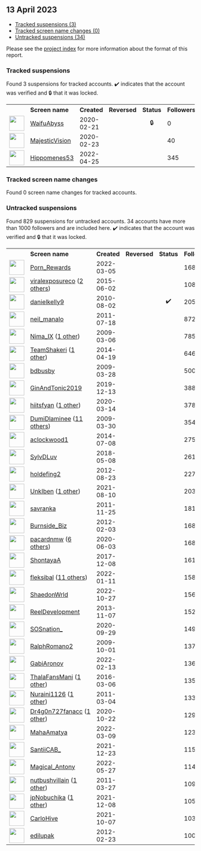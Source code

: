 ## 13 April 2023

* [Tracked suspensions (3)](#tracked-suspensions)
* [Tracked screen name changes (0)](#tracked-screen-name-changes)
* [Untracked suspensions (34)](#untracked-suspensions)

Please see the [project index](https://github.com/travisbrown/twitter-watch) for more information about the format of this report.

### Tracked suspensions

Found 3 suspensions for tracked accounts.
  ✔️ indicates that the account was verified and 🔒 that it was locked.

<table>
    <tr>
        <th></th>
        <th align="left">Screen name</th>
        <th align="left">Created</th>
        <th align="left">Reversed</th>
        <th align="left">Status</th>
        <th align="left">Followers</th>
        <th align="left">Ranking</th></tr>
    </tr>
        <tr>
            <td><a href="https://twitter.com/intent/user?user_id=1230944851035901958">
                <img src="https://pbs.twimg.com/profile_images/1493650998639923205/qx2C81FM_normal.jpg" width="40px" height="40px" align="center"/></a>
            </td>
            <td>
                <a href="https://twitter.com/WaifuAbyss">WaifuAbyss</a></td>
            <td>2020-02-21</td>
            <td></td>
            <td align="center">🔒</td>
            <td>0</td>
            <td>28415</td>
        </tr>
        <tr>
            <td><a href="https://twitter.com/intent/user?user_id=1231459879367274496">
                <img src="https://pbs.twimg.com/profile_images/1409768630170972161/h7Cq0KPD_normal.jpg" width="40px" height="40px" align="center"/></a>
            </td>
            <td>
                <a href="https://twitter.com/MajesticVision">MajesticVision</a></td>
            <td>2020-02-23</td>
            <td></td>
            <td align="center"></td>
            <td>40</td>
            <td>77731</td>
        </tr>
        <tr>
            <td><a href="https://twitter.com/intent/user?user_id=1518682829395308545">
                <img src="https://pbs.twimg.com/profile_images/1518683467281846272/tX4P7uXW_normal.jpg" width="40px" height="40px" align="center"/></a>
            </td>
            <td>
                <a href="https://twitter.com/Hippomenes53">Hippomenes53</a></td>
            <td>2022-04-25</td>
            <td></td>
            <td align="center"></td>
            <td>345</td>
            <td>89897</td>
        </tr></table>

### Tracked screen name changes

Found 0 screen name changes for tracked accounts.

### Untracked suspensions

Found 829 suspensions for untracked accounts.
34 accounts have more than 1000 followers and are included here.
  ✔️ indicates that the account was verified and 🔒 that it was locked.

<table>
    <tr>
        <th></th>
        <th align="left">Screen name</th>
        <th align="left">Created</th>
        <th align="left">Reversed</th>
        <th align="left">Status</th>
        <th align="left">Followers</th>
    </tr>
        <tr>
            <td><a href="https://twitter.com/intent/user?user_id=1499991351706132486">
                <img src="https://pbs.twimg.com/profile_images/1518027589956169728/uFFrxAEO_normal.jpg" width="40px" height="40px" align="center"/></a>
            </td>
            <td>
                <a href="https://twitter.com/Porn_Rewards">Porn_Rewards</a></td>
            <td>2022-03-05</td>
            <td></td>
            <td align="center"></td>
            <td>168333</td>
        </tr>
        <tr>
            <td><a href="https://twitter.com/intent/user?user_id=3233862776">
                <img src="https://pbs.twimg.com/profile_images/953213341928890368/qbtGw-KG_normal.jpg" width="40px" height="40px" align="center"/></a>
            </td>
            <td>
                <a href="https://twitter.com/viralexposureco">viralexposureco</a>&nbsp;(<a href="https://api.memory.lol/v1/tw/id/3233862776">2 others</a>)&nbsp;</td>
            <td>2015-06-02</td>
            <td></td>
            <td align="center"></td>
            <td>108753</td>
        </tr>
        <tr>
            <td><a href="https://twitter.com/intent/user?user_id=173698496">
                <img src="https://pbs.twimg.com/profile_images/1274193730917015552/uGpITVN7_normal.jpg" width="40px" height="40px" align="center"/></a>
            </td>
            <td>
                <a href="https://twitter.com/danielkelly9">danielkelly9</a></td>
            <td>2010-08-02</td>
            <td></td>
            <td align="center">✔️</td>
            <td>20503</td>
        </tr>
        <tr>
            <td><a href="https://twitter.com/intent/user?user_id=337649389">
                <img src="https://pbs.twimg.com/profile_images/1005474102562340865/SrxBuNJV_normal.jpg" width="40px" height="40px" align="center"/></a>
            </td>
            <td>
                <a href="https://twitter.com/neil_manalo">neil_manalo</a></td>
            <td>2011-07-18</td>
            <td></td>
            <td align="center"></td>
            <td>8724</td>
        </tr>
        <tr>
            <td><a href="https://twitter.com/intent/user?user_id=23098733">
                <img src="https://pbs.twimg.com/profile_images/1425605955031609347/C8Hcjib-_normal.jpg" width="40px" height="40px" align="center"/></a>
            </td>
            <td>
                <a href="https://twitter.com/Nima_IX">Nima_IX</a>&nbsp;(<a href="https://api.memory.lol/v1/tw/id/23098733">1 other</a>)&nbsp;</td>
            <td>2009-03-06</td>
            <td></td>
            <td align="center"></td>
            <td>7853</td>
        </tr>
        <tr>
            <td><a href="https://twitter.com/intent/user?user_id=2453069245">
                <img src="https://pbs.twimg.com/profile_images/1523651500484055047/rQmq7-OQ_normal.jpg" width="40px" height="40px" align="center"/></a>
            </td>
            <td>
                <a href="https://twitter.com/TeamShakeri">TeamShakeri</a>&nbsp;(<a href="https://api.memory.lol/v1/tw/id/2453069245">1 other</a>)&nbsp;</td>
            <td>2014-04-19</td>
            <td></td>
            <td align="center"></td>
            <td>6468</td>
        </tr>
        <tr>
            <td><a href="https://twitter.com/intent/user?user_id=27223729">
                <img src="https://pbs.twimg.com/profile_images/1079223279/barb09smallest_normal.jpg" width="40px" height="40px" align="center"/></a>
            </td>
            <td>
                <a href="https://twitter.com/bdbusby">bdbusby</a></td>
            <td>2009-03-28</td>
            <td></td>
            <td align="center"></td>
            <td>5009</td>
        </tr>
        <tr>
            <td><a href="https://twitter.com/intent/user?user_id=1205449024016285701">
                <img src="https://pbs.twimg.com/profile_images/1492807268232212480/jG8TeUVF_normal.jpg" width="40px" height="40px" align="center"/></a>
            </td>
            <td>
                <a href="https://twitter.com/GinAndTonic2019">GinAndTonic2019</a></td>
            <td>2019-12-13</td>
            <td></td>
            <td align="center"></td>
            <td>3881</td>
        </tr>
        <tr>
            <td><a href="https://twitter.com/intent/user?user_id=1238779141513564160">
                <img src="https://pbs.twimg.com/profile_images/1598964234372583424/qc4aAZRk_normal.jpg" width="40px" height="40px" align="center"/></a>
            </td>
            <td>
                <a href="https://twitter.com/hiitsfyan">hiitsfyan</a>&nbsp;(<a href="https://api.memory.lol/v1/tw/id/1238779141513564160">1 other</a>)&nbsp;</td>
            <td>2020-03-14</td>
            <td></td>
            <td align="center"></td>
            <td>3780</td>
        </tr>
        <tr>
            <td><a href="https://twitter.com/intent/user?user_id=27620446">
                <img src="https://pbs.twimg.com/profile_images/1561791825765089285/CuUWO7lP_normal.jpg" width="40px" height="40px" align="center"/></a>
            </td>
            <td>
                <a href="https://twitter.com/DumiDlaminee">DumiDlaminee</a>&nbsp;(<a href="https://api.memory.lol/v1/tw/id/27620446">11 others</a>)&nbsp;</td>
            <td>2009-03-30</td>
            <td></td>
            <td align="center"></td>
            <td>3543</td>
        </tr>
        <tr>
            <td><a href="https://twitter.com/intent/user?user_id=2612592307">
                <img src="https://pbs.twimg.com/profile_images/1091188649402814464/5Q4lpaq2_normal.jpg" width="40px" height="40px" align="center"/></a>
            </td>
            <td>
                <a href="https://twitter.com/aclockwood1">aclockwood1</a></td>
            <td>2014-07-08</td>
            <td></td>
            <td align="center"></td>
            <td>2758</td>
        </tr>
        <tr>
            <td><a href="https://twitter.com/intent/user?user_id=993853366647345152">
                <img src="https://pbs.twimg.com/profile_images/1195383062525366272/8IYtvjG9_normal.jpg" width="40px" height="40px" align="center"/></a>
            </td>
            <td>
                <a href="https://twitter.com/SylvDLuv">SylvDLuv</a></td>
            <td>2018-05-08</td>
            <td></td>
            <td align="center"></td>
            <td>2613</td>
        </tr>
        <tr>
            <td><a href="https://twitter.com/intent/user?user_id=775051886">
                <img src="https://pbs.twimg.com/profile_images/1570546033905770496/X7DqmgSU_normal.jpg" width="40px" height="40px" align="center"/></a>
            </td>
            <td>
                <a href="https://twitter.com/holdefing2">holdefing2</a></td>
            <td>2012-08-23</td>
            <td></td>
            <td align="center"></td>
            <td>2274</td>
        </tr>
        <tr>
            <td><a href="https://twitter.com/intent/user?user_id=1425158313977647110">
                <img src="https://pbs.twimg.com/profile_images/1584243015534907392/KdXVwSb1_normal.jpg" width="40px" height="40px" align="center"/></a>
            </td>
            <td>
                <a href="https://twitter.com/UnkIben">UnkIben</a>&nbsp;(<a href="https://api.memory.lol/v1/tw/id/1425158313977647110">1 other</a>)&nbsp;</td>
            <td>2021-08-10</td>
            <td></td>
            <td align="center"></td>
            <td>2033</td>
        </tr>
        <tr>
            <td><a href="https://twitter.com/intent/user?user_id=420978216">
                <img src="https://pbs.twimg.com/profile_images/1526939438647058434/bGxnIoJn_normal.jpg" width="40px" height="40px" align="center"/></a>
            </td>
            <td>
                <a href="https://twitter.com/savranka">savranka</a></td>
            <td>2011-11-25</td>
            <td></td>
            <td align="center"></td>
            <td>1819</td>
        </tr>
        <tr>
            <td><a href="https://twitter.com/intent/user?user_id=481698828">
                <img src="https://pbs.twimg.com/profile_images/987790468892233729/agYP_ECy_normal.jpg" width="40px" height="40px" align="center"/></a>
            </td>
            <td>
                <a href="https://twitter.com/Burnside_Biz">Burnside_Biz</a></td>
            <td>2012-02-03</td>
            <td></td>
            <td align="center"></td>
            <td>1688</td>
        </tr>
        <tr>
            <td><a href="https://twitter.com/intent/user?user_id=1267997178607226881">
                <img src="https://pbs.twimg.com/profile_images/1593235474524819458/pTMuoJVr_normal.jpg" width="40px" height="40px" align="center"/></a>
            </td>
            <td>
                <a href="https://twitter.com/pacardnmw">pacardnmw</a>&nbsp;(<a href="https://api.memory.lol/v1/tw/id/1267997178607226881">6 others</a>)&nbsp;</td>
            <td>2020-06-03</td>
            <td></td>
            <td align="center"></td>
            <td>1683</td>
        </tr>
        <tr>
            <td><a href="https://twitter.com/intent/user?user_id=938925914238337026">
                <img src="https://pbs.twimg.com/profile_images/1567988060574334976/V8oaZQIY_normal.jpg" width="40px" height="40px" align="center"/></a>
            </td>
            <td>
                <a href="https://twitter.com/ShontayaA">ShontayaA</a></td>
            <td>2017-12-08</td>
            <td></td>
            <td align="center"></td>
            <td>1615</td>
        </tr>
        <tr>
            <td><a href="https://twitter.com/intent/user?user_id=1480782110495444993">
                <img src="https://pbs.twimg.com/profile_images/1598188923427381248/t-rcwETA_normal.png" width="40px" height="40px" align="center"/></a>
            </td>
            <td>
                <a href="https://twitter.com/fleksibal">fleksibal</a>&nbsp;(<a href="https://api.memory.lol/v1/tw/id/1480782110495444993">11 others</a>)&nbsp;</td>
            <td>2022-01-11</td>
            <td></td>
            <td align="center"></td>
            <td>1582</td>
        </tr>
        <tr>
            <td><a href="https://twitter.com/intent/user?user_id=1585456109850091527">
                <img src="https://pbs.twimg.com/profile_images/1597727631419514885/FuzN4Vxb_normal.jpg" width="40px" height="40px" align="center"/></a>
            </td>
            <td>
                <a href="https://twitter.com/ShaedonWrld">ShaedonWrld</a></td>
            <td>2022-10-27</td>
            <td></td>
            <td align="center"></td>
            <td>1563</td>
        </tr>
        <tr>
            <td><a href="https://twitter.com/intent/user?user_id=2180788885">
                <img src="https://pbs.twimg.com/profile_images/1583245227283709952/vM9rrMWk_normal.jpg" width="40px" height="40px" align="center"/></a>
            </td>
            <td>
                <a href="https://twitter.com/ReelDevelopment">ReelDevelopment</a></td>
            <td>2013-11-07</td>
            <td></td>
            <td align="center"></td>
            <td>1524</td>
        </tr>
        <tr>
            <td><a href="https://twitter.com/intent/user?user_id=1310924142120763394">
                <img src="https://pbs.twimg.com/profile_images/1465922291406147585/9FZ6-yan_normal.jpg" width="40px" height="40px" align="center"/></a>
            </td>
            <td>
                <a href="https://twitter.com/SOSnation_">SOSnation_</a></td>
            <td>2020-09-29</td>
            <td></td>
            <td align="center"></td>
            <td>1499</td>
        </tr>
        <tr>
            <td><a href="https://twitter.com/intent/user?user_id=78984546">
                <img src="https://pbs.twimg.com/profile_images/1017998596480884737/4zKq8wZ0_normal.jpg" width="40px" height="40px" align="center"/></a>
            </td>
            <td>
                <a href="https://twitter.com/RalphRomano2">RalphRomano2</a></td>
            <td>2009-10-01</td>
            <td></td>
            <td align="center"></td>
            <td>1379</td>
        </tr>
        <tr>
            <td><a href="https://twitter.com/intent/user?user_id=1492920842984034316">
                <img src="https://pbs.twimg.com/profile_images/1575108552636727298/BzXPXcLL_normal.jpg" width="40px" height="40px" align="center"/></a>
            </td>
            <td>
                <a href="https://twitter.com/GabiAronov">GabiAronov</a></td>
            <td>2022-02-13</td>
            <td></td>
            <td align="center"></td>
            <td>1367</td>
        </tr>
        <tr>
            <td><a href="https://twitter.com/intent/user?user_id=706303899091664896">
                <img src="https://pbs.twimg.com/profile_images/1591464150147903488/kJvOpWAs_normal.jpg" width="40px" height="40px" align="center"/></a>
            </td>
            <td>
                <a href="https://twitter.com/ThalaFansMani">ThalaFansMani</a>&nbsp;(<a href="https://api.memory.lol/v1/tw/id/706303899091664896">1 other</a>)&nbsp;</td>
            <td>2016-03-06</td>
            <td></td>
            <td align="center"></td>
            <td>1359</td>
        </tr>
        <tr>
            <td><a href="https://twitter.com/intent/user?user_id=260562574">
                <img src="https://pbs.twimg.com/profile_images/1591376568504713216/PtuttQ1w_normal.jpg" width="40px" height="40px" align="center"/></a>
            </td>
            <td>
                <a href="https://twitter.com/Nuraini1126">Nuraini1126</a>&nbsp;(<a href="https://api.memory.lol/v1/tw/id/260562574">1 other</a>)&nbsp;</td>
            <td>2011-03-04</td>
            <td></td>
            <td align="center"></td>
            <td>1338</td>
        </tr>
        <tr>
            <td><a href="https://twitter.com/intent/user?user_id=1319324147009396737">
                <img src="https://pbs.twimg.com/profile_images/1562212496458620928/dp_czALT_normal.jpg" width="40px" height="40px" align="center"/></a>
            </td>
            <td>
                <a href="https://twitter.com/Dr4g0n727fanacc">Dr4g0n727fanacc</a>&nbsp;(<a href="https://api.memory.lol/v1/tw/id/1319324147009396737">1 other</a>)&nbsp;</td>
            <td>2020-10-22</td>
            <td></td>
            <td align="center"></td>
            <td>1295</td>
        </tr>
        <tr>
            <td><a href="https://twitter.com/intent/user?user_id=1501625602645786624">
                <img src="https://pbs.twimg.com/profile_images/1561970839264067584/0qEc-7eH_normal.jpg" width="40px" height="40px" align="center"/></a>
            </td>
            <td>
                <a href="https://twitter.com/MahaAmatya">MahaAmatya</a></td>
            <td>2022-03-09</td>
            <td></td>
            <td align="center"></td>
            <td>1234</td>
        </tr>
        <tr>
            <td><a href="https://twitter.com/intent/user?user_id=1474127308201947136">
                <img src="https://pbs.twimg.com/profile_images/1596661167975530497/vXxmyph6_normal.jpg" width="40px" height="40px" align="center"/></a>
            </td>
            <td>
                <a href="https://twitter.com/SantiiCAB_">SantiiCAB_</a></td>
            <td>2021-12-23</td>
            <td></td>
            <td align="center"></td>
            <td>1154</td>
        </tr>
        <tr>
            <td><a href="https://twitter.com/intent/user?user_id=1530183366288494592">
                <img src="https://pbs.twimg.com/profile_images/1598954563012288512/ffbuiSkl_normal.jpg" width="40px" height="40px" align="center"/></a>
            </td>
            <td>
                <a href="https://twitter.com/Magical_Antony">Magical_Antony</a></td>
            <td>2022-05-27</td>
            <td></td>
            <td align="center"></td>
            <td>1146</td>
        </tr>
        <tr>
            <td><a href="https://twitter.com/intent/user?user_id=272940656">
                <img src="https://pbs.twimg.com/profile_images/1540462799985512448/X0vAhGJ0_normal.jpg" width="40px" height="40px" align="center"/></a>
            </td>
            <td>
                <a href="https://twitter.com/nutbushvillain">nutbushvillain</a>&nbsp;(<a href="https://api.memory.lol/v1/tw/id/272940656">1 other</a>)&nbsp;</td>
            <td>2011-03-27</td>
            <td></td>
            <td align="center"></td>
            <td>1099</td>
        </tr>
        <tr>
            <td><a href="https://twitter.com/intent/user?user_id=1468439324048125953">
                <img src="https://pbs.twimg.com/profile_images/1468440210081861637/9u4mDsSE_normal.jpg" width="40px" height="40px" align="center"/></a>
            </td>
            <td>
                <a href="https://twitter.com/jpNobuchika">jpNobuchika</a>&nbsp;(<a href="https://api.memory.lol/v1/tw/id/1468439324048125953">1 other</a>)&nbsp;</td>
            <td>2021-12-08</td>
            <td></td>
            <td align="center"></td>
            <td>1055</td>
        </tr>
        <tr>
            <td><a href="https://twitter.com/intent/user?user_id=1446117607359189010">
                <img src="https://pbs.twimg.com/profile_images/1591368809742733312/GmFtWz3h_normal.jpg" width="40px" height="40px" align="center"/></a>
            </td>
            <td>
                <a href="https://twitter.com/CarloHive">CarloHive</a></td>
            <td>2021-10-07</td>
            <td></td>
            <td align="center"></td>
            <td>1031</td>
        </tr>
        <tr>
            <td><a href="https://twitter.com/intent/user?user_id=500312048">
                <img src="https://pbs.twimg.com/profile_images/1350729824738766850/abKnC4Vp_normal.jpg" width="40px" height="40px" align="center"/></a>
            </td>
            <td>
                <a href="https://twitter.com/edilupak">edilupak</a></td>
            <td>2012-02-23</td>
            <td></td>
            <td align="center"></td>
            <td>1005</td>
        </tr></table>
